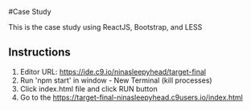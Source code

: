 #Case Study

This is the case study using ReactJS, Bootstrap, and LESS

## Instructions 

1. Editor URL: https://ide.c9.io/ninasleepyhead/target-final
2. Run 'npm start' in window - New Terminal (kill processes)
3. Click index.html file and click RUN button
4. Go to the https://target-final-ninasleepyhead.c9users.io/index.html


